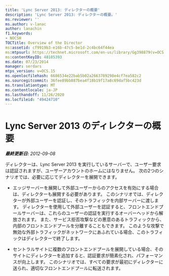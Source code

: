 ```yaml
---
title: 'Lync Server 2013: ディレクターの概要'
description: 'Lync Server 2013: ディレクターの概要。'
ms.reviewer: ''
ms.author: v-lanac
author: lanachin
f1.keywords:
- NOCSH
TOCTitle: Overview of the Director
ms:assetid: cf9919b3-e16b-47c5-be1d-2c4bc64f44ea
ms:mtpsurl: https://technet.microsoft.com/en-us/library/Gg398879(v=OCS.15)
ms:contentKeyID: 48185393
ms.date: 07/23/2014
manager: serdars
mtps_version: v=OCS.15
ms.openlocfilehash: 6686534e22bab5b02a2663789298e4cf7ea582c2
ms.sourcegitcommit: 36fee89bb887bea4f18b19f17a8c69daf5bc423d
ms.translationtype: MT
ms.contentlocale: ja-JP
ms.lasthandoff: 11/26/2020
ms.locfileid: "49424710"
---
```

# <a name="overview-of-the-director-in-lync-server-2013"></a>Lync Server 2013 のディレクターの概要

<div data-xmlns="http://www.w3.org/1999/xhtml">

<div class="topic" data-xmlns="http://www.w3.org/1999/xhtml" data-msxsl="urn:schemas-microsoft-com:xslt" data-cs="https://msdn.microsoft.com/">

<div data-asp="https://msdn2.microsoft.com/asp">



</div>

<div id="mainSection">

<div id="mainBody">

<span> </span>

_**最終更新日:** 2012-09-08_

ディレクターは、Lync Server 2013 を実行しているサーバーで、ユーザー要求は認証されますが、ユーザーアカウントのホームにはなりません。 次の2つのシナリオでは、必要に応じてディレクターを展開できます。

  - エッジサーバーを展開して外部ユーザーからのアクセスを有効にする場合は、ディレクターも展開する必要があります。 このシナリオでは、ディレクターが外部ユーザーを認証し、そのトラフィックを内部サーバーに渡します。 ディレクターを使用して外部ユーザーを認証すると、フロントエンドプールサーバーは、これらのユーザーの認証を実行するオーバーヘッドから解放されます。 また、サービス拒否攻撃などの悪意のあるトラフィックから、内部のフロントエンドプールを分離することもできます。 このような攻撃で無効な外部トラフィックがネットワークにあふれている場合、このトラフィックはディレクターで終了します。

  - セントラルサイトに複数のフロントエンドプールを展開している場合、そのサイトにディレクターを追加すると、認証要求が簡素化され、パフォーマンスが向上します。 このシナリオでは、すべての要求が最初にディレクターに送られ、適切なフロントエンドプールに転送されます。

</div>

<span> </span>

</div>

</div>

</div>


